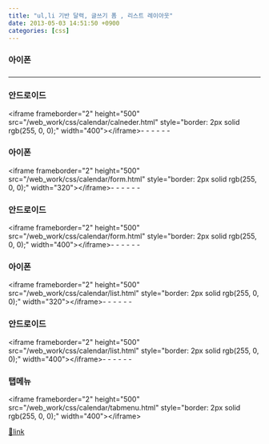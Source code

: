 ```yaml
---
title: "ul,li 기반 달력, 글쓰기 폼 , 리스트 레이아웃"
date: 2013-05-03 14:51:50 +0900
categories: [css]
---
```


### 아이폰

### 

- - - - - -

### 안드로이드

&lt;iframe frameborder="2" height="500" src="/web_work/css/calendar/calneder.html" style="border: 2px solid rgb(255, 0, 0);" width="400"&gt;&lt;/iframe&gt;- - - - - -

### 아이폰

&lt;iframe frameborder="2" height="500" src="/web_work/css/calendar/form.html" style="border: 2px solid rgb(255, 0, 0);" width="320"&gt;&lt;/iframe&gt;- - - - - -

### 안드로이드

&lt;iframe frameborder="2" height="500" src="/web_work/css/calendar/form.html" style="border: 2px solid rgb(255, 0, 0);" width="400"&gt;&lt;/iframe&gt;- - - - - -

### 아이폰

&lt;iframe frameborder="2" height="500" src="/web_work/css/calendar/list.html" style="border: 2px solid rgb(255, 0, 0);" width="320"&gt;&lt;/iframe&gt;- - - - - -

### 안드로이드

&lt;iframe frameborder="2" height="500" src="/web_work/css/calendar/list.html" style="border: 2px solid rgb(255, 0, 0);" width="400"&gt;&lt;/iframe&gt;- - - - - -

### 탭메뉴

&lt;iframe frameborder="2" height="500" src="/web_work/css/calendar/tabmenu.html" style="border: 2px solid rgb(255, 0, 0);" width="400"&gt;&lt;/iframe&gt;


[🔗link](http://www.mins01.com/mh/tech/read/830)